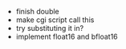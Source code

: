 - finish double
- make cgi script call this
- try substituting it in?
- implement float16 and bfloat16